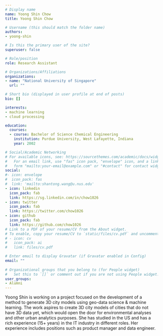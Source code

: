 ```yaml
---
# Display name
name: Yoong Shin Chow
title: Yoong Shin Chow

# Username (this should match the folder name)
authors:
- yoong-shin

# Is this the primary user of the site?
superuser: false

# Role/position
role: Research Assistant

# Organizations/Affiliations
organizations:
- name: "National University of Singapore"
  url: ""

# Short bio (displayed in user profile at end of posts)
bio: []

interests:
- machine learning
- cloud processing

education:
  courses:
  - course: Bachelor of Science Chemical Engineering
    institution: Purdue University, West Lafayette, Indiana
    year: 2002

# Social/Academic Networking
# For available icons, see: https://sourcethemes.com/academic/docs/widgets/#icons
#   For an email link, use "fas" icon pack, "envelope" icon, and a link in the
#   form "mailto:your-email@example.com" or "#contact" for contact widget.
social:
#- icon: envelope
#  icon_pack: fas
#  link: 'mailto:shantong.wang@u.nus.edu'
- icon: linkedin
  icon_pack: fab
  link: https://sg.linkedin.com/in/chow1026
- icon: twitter
  icon_pack: fab
  link: https://twitter.com/chow1026
- icon: github
  icon_pack: fab
  link: https://github.com/chow1026
# Link to a PDF of your resume/CV from the About widget.
# To enable, copy your resume/CV to `static/files/cv.pdf` and uncomment the lines below.  
# - icon: cv
#   icon_pack: ai
#   link: files/cv.pdf

# Enter email to display Gravatar (if Gravatar enabled in Config)
email: ""
  
# Organizational groups that you belong to (for People widget)
#   Set this to `[]` or comment out if you are not using People widget.  
user_groups:
- Alumni
---
```


Yoong Shin is working on a project focused on the development of a method to generate 3D city models using geo-data science & machine learning.
The work aspires to create 3D city models of cities that do not have 3D data yet, which would open the door for environmental analyses and other urban analytics purposes.
She has studied in the US and has a rich experience (15+ years) in the IT industry in different roles.
Her experience includes positions such as product manager and data engineer.
